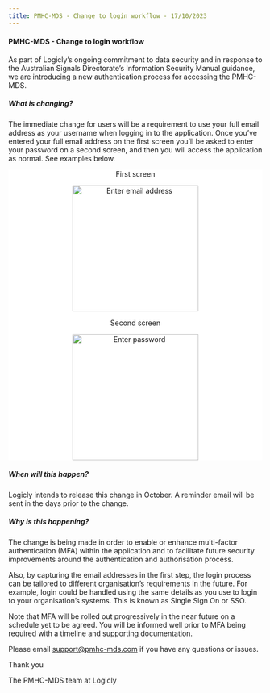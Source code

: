 ```yaml
---
title: PMHC-MDS - Change to login workflow - 17/10/2023
---
```


#### PMHC-MDS - Change to login workflow ####

As part of Logicly’s ongoing commitment to data security and in response to the Australian Signals Directorate’s Information Security Manual guidance, we are introducing a new authentication process for accessing the PMHC-MDS.

##### What is changing? #####

The immediate change for users will be a requirement to use your full email address as your username when logging in to the application. Once you’ve entered your full email address on the first screen you’ll be asked to enter your password on a second screen, and then you will access the application as normal. See examples below.

<div style="text-align: center;background:#ffffff;background-color:#ffffff;margin:0px auto;max-width:600px;">
  <div>                 
     <div><p>First screen</p></div>    
     <div><img alt="Enter email address" src="https://www.logicly.com.au/email/auth0-login-workflow/step-1.png"  width="250"></div>
  </div>
  <div>           
    <div><p>Second screen</p></div>    
    <div><img alt="Enter password" src="https://www.logicly.com.au/email/auth0-login-workflow/step-2.png" width="250"></div>
  </div>
</div>

##### When will this happen? #####

Logicly intends to release this change in October. A reminder email will be sent in the days prior to the change.

##### Why is this happening? #####

The change is being made in order to enable or enhance multi-factor authentication (MFA) within the application and to facilitate future security improvements around the authentication and authorisation process.

Also, by capturing the email addresses in the first step, the login process can be tailored to different organisation’s requirements in the future. For example, login could be handled using the same details as you use to login to your organisation’s systems. This is known as Single Sign On or SSO.

Note that MFA will be rolled out progressively in the near future on a schedule yet to be agreed. You will be informed well prior to MFA being required with a timeline and supporting documentation.

Please email [support@pmhc-mds.com](mailto:support@pmhc-mds.com) if you have any questions or issues.

Thank you

The PMHC-MDS team at Logicly

